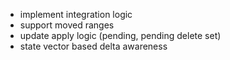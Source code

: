 - implement integration logic
- support moved ranges
- update apply logic (pending, pending delete set)
- state vector based delta awareness

